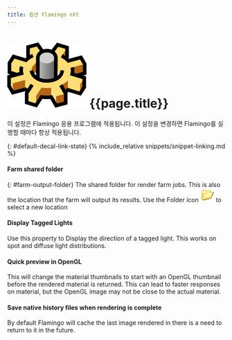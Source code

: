 ```yaml
---
title: 옵션 Flamingo nXt
---
```



# ![images/options.svg](images/options.svg) {{page.title}}
이 설정은 Flamingo 응용 프로그램에 적용됩니다. 이 설정을 변경하면 Flamingo를 실행할 때마다 항상 적용됩니다.

{: #default-decal-link-state}
{% include_relative snippets/snippet-linking.md %}

#### Farm shared folder
{: #farm-output-folder}
The shared folder for render farm jobs. This is also the location that the farm will output its results. Use the Folder icon ![images/folderopen32x32.png](images/folderopen32x32.png) to select a new location

#### Display Tagged Lights
Use this property to Display the direction of a tagged light.  This works on spot and diffuse light distributions.

#### Quick preview in OpenGL
This will change the material thumbnails to start with an OpenGL thumbnail before the rendered material is returned.  This can lead to faster responses on material, but the OpenGL image may not be close to the actual material.

#### Save native history files when rendering is complete
By default Flamingo will cache the last image rendered in there is a need to return to it in the future.

